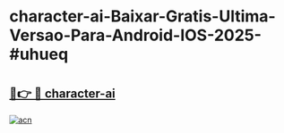 # character-ai-Baixar-Gratis-Ultima-Versao-Para-Android-IOS-2025-#uhueq

# <h2><a href="https://ainizakaria.my?title=character-ai&ref=24M">🔗👉 🔴 character-ai</a></h2>

[![acn](https://github.com/user-attachments/assets/0f9c940e-d8b0-45ae-aac7-cd30a18b3e1c)](https://ainizakaria.my?title=character-ai&ref=24M)

